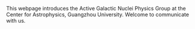 This webpage introduces the Active Galactic Nuclei Physics Group at the Center for Astrophysics, Guangzhou University. Welcome to communicate with us.
